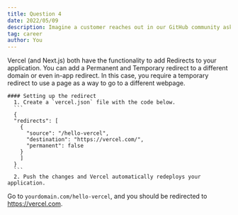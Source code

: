```yaml
---
title: Question 4
date: 2022/05/09
description: Imagine a customer reaches out in our GitHub community asking "How do I do a redirect from /hello-vercel to https://vercel.com?" In a couple of paragraphs, how do you respond?
tag: career
author: You
---
```


Vercel (and Next.js) both have the functionality to add Redirects to your application. You can add a Permanent and Temporary redirect to a different domain or even in-app redirect. In this case, you require a temporary redirect to use a page as a way to go to a different webpage.
  
    #### Setting up the redirect
      1. Create a `vercel.json` file with the code below.
      ```
      {
      "redirects": [
        { 
          "source": "/hello-vercel",
          "destination": "https://vercel.com/", 
          "permanent": false
        }
        ]
      }
      ```
      2. Push the changes and Vercel automatically redeploys your application.
    
Go to `yourdomain.com/hello-vercel`, and you should be redirected to https://vercel.com.